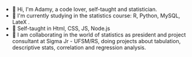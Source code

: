 
- 👋 Hi, I'm Adamy, a code lover, self-taught and statistician.
- 🌱 I'm currently studying in the statistics course: R, Python, MySQL, LateX .
- 🌱 Self-taught in Html, CSS, JS, Node.js
- 💞️ I am collaborating in the world of statistics as president and project consultant at Sigma Jr - UFSM/RS, doing projects about tabulation, descriptive stats, correlation and regression analysis.


<!---
AdamyMonteiro/AdamyMonteiro is a ✨ special ✨ repository because its `README.md` (this file) appears on your GitHub profile.
You can click the Preview link to take a look at your changes.
--->
